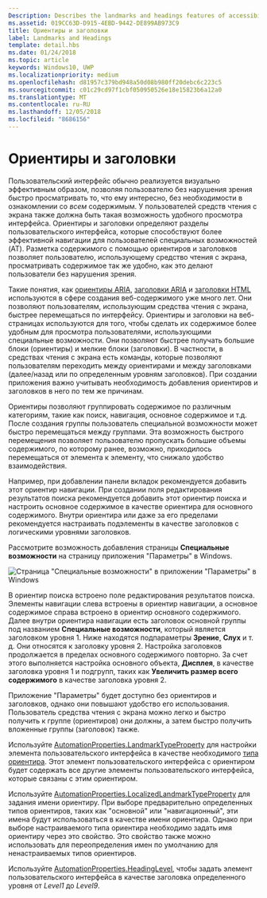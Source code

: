 ```yaml
---
Description: Describes the landmarks and headings features of accessibility.
ms.assetid: 019CC63D-D915-4EBD-9442-DE899AB973C9
title: Ориентиры и заголовки
label: Landmarks and Headings
template: detail.hbs
ms.date: 01/24/2018
ms.topic: article
keywords: Windows10, UWP
ms.localizationpriority: medium
ms.openlocfilehash: d81957c379bd948a50d08b980ff20debc6c223c5
ms.sourcegitcommit: c01c29cd97f1cbf050950526e18e15823b6a12a0
ms.translationtype: MT
ms.contentlocale: ru-RU
ms.lasthandoff: 12/05/2018
ms.locfileid: "8686156"
---
```

# <a name="landmarks-and-headings"></a>Ориентиры и заголовки

Пользовательский интерфейс обычно реализуется визуально эффективным образом, позволяя пользователю без нарушения зрения быстро просматривать то, что ему интересно, без необходимости в ознакомлении со *всем* содержимым. У пользователей средств чтения с экрана также должна быть такая возможность удобного просмотра интерфейса. Ориентиры и заголовки определяют разделы пользовательского интерфейса, которые способствуют более эффективной навигации для пользователей специальных возможностей (AT). Разметка содержимого с помощью ориентиров и заголовков позволяет пользователю, использующему средство чтения с экрана, просматривать содержимое так же удобно, как это делают пользователи без нарушения зрения.

Такие понятия, как [ориентиры ARIA](https://www.w3.org/WAI/GL/wiki/Using_ARIA_landmarks_to_identify_regions_of_a_page), [заголовки ARIA](https://www.w3.org/TR/WCAG20-TECHS/ARIA12.html) и [заголовки HTML](https://www.w3.org/TR/2016/NOTE-WCAG20-TECHS-20161007/H42.html) используются в сфере создания веб-содержимого уже много лет. Они позволяют пользователям, использующим средства чтения с экрана, быстрее перемещаться по интерфейсу. Ориентиры и заголовки на веб-страницах используются для того, чтобы сделать их содержимое более удобным для просмотра пользователями, использующими специальные возможности. Они позволяют быстрее получать большие блоки (ориентиры) и мелкие блоки (заголовки). В частности, в средствах чтения с экрана есть команды, которые позволяют пользователям переходить между ориентирами и между заголовками (далее/назад или по определенным уровням заголовков). При создании приложения важно учитывать необходимость добавления ориентиров и заголовков в него по тем же причинам.

Ориентиры позволяют группировать содержимое по различным категориям, такие как поиск, навигация, основное содержимое и т.д. После создания группы пользователь специальной возможности может быстро перемещаться между группами. Эта возможность быстрого перемещения позволяет пользователю пропускать большие объемы содержимого, по которому ранее, возможно, приходилось перемещаться от элемента к элементу, что снижало удобство взаимодействия. 

Например, при добавлении панели вкладок рекомендуется добавить этот ориентир навигации. При создании поля редактирования результатов поиска рекомендуется добавить этот ориентир поиска и настроить основное содержимое в качестве ориентира для основного содержимого. Внутри ориентира или даже за его пределами рекомендуется настраивать подэлементы в качестве заголовков с логическими уровнями заголовков. 

Рассмотрите возможность добавления страницы **Специальные возможности** на страницу приложения "Параметры" в Windows. 

![Страница "Специальные возможности" в приложении "Параметры" в Windows](images/EaseOfAccessSettings.png)  

В ориентир поиска встроено поле редактирования результатов поиска. Элементы навигации слева встроены в ориентир навигации, а основное содержимое справа встроено в ориентир основного содержимого. Далее внутри ориентира навигации есть заголовок основной группы под названием **Специальные возможности**, который является заголовком уровня 1. Ниже находятся подпараметры **Зрение**, **Слух** и т. д. Они относятся к заголовку уровня 2. Настройка заголовков продолжается в пределах основного содержимого повторно. За счет этого выполняется настройка основного объекта, **Дисплея**, в качестве заголовка уровня 1 и подгрупп, таких как **Увеличить размер всего содержимого** в качестве заголовка уровня 2. 

Приложение "Параметры" будет доступно без ориентиров и заголовков, однако они повышают удобство его использования. Пользователь средства чтения с экрана можно легко и быстро получить к группе (ориентиров) они должны, а затем быстро получить вложенные группы (заголовок) также. 

Используйте [AutomationProperties.LandmarkTypeProperty](https://docs.microsoft.com/uwp/api/windows.ui.xaml.automation.automationproperties.LandmarkTypeProperty) для настройки элемента пользовательского интерфейса в качестве необходимого [типа ориентира](https://msdn.microsoft.com/library/windows/desktop/mt759299). Этот элемент пользовательского интерфейса с ориентиром будет содержать все другие элементы пользовательского интерфейса, которые связаны с этим ориентиром. 

Используйте [AutomationProperties.LocalizedLandmarkTypeProperty](https://docs.microsoft.com/uwp/api/windows.ui.xaml.automation.automationproperties.LocalizedLandmarkTypeProperty) для задания имени ориентиру. При выборе предварительно определенных типов ориентиров, таких как "основной" или "навигационный", эти имена будут использоваться в качестве имени ориентира. Однако при выборе настраиваемого типа ориентира необходимо задать имя ориентиру через это свойство. Это свойство также можно использовать для переопределения имен по умолчанию для ненастраиваемых типов ориентиров. 

Используйте [AutomationProperties.HeadingLevel](https://docs.microsoft.com/uwp/api/windows.ui.xaml.automation.automationproperties.headinglevelproperty), чтобы задать элемент пользовательского интерфейса в качестве заголовка определенного уровня от *Level1* до *Level9*.

